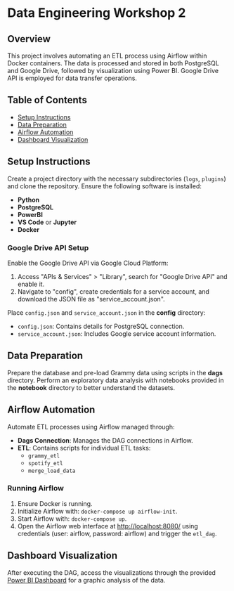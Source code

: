 # Data Engineering Workshop 2

## Overview
This project involves automating an ETL process using Airflow within Docker containers. The data is processed and stored in both PostgreSQL and Google Drive, followed by visualization using Power BI. Google Drive API is employed for data transfer operations.

## Table of Contents
- [Setup Instructions](#setup-instructions)
- [Data Preparation](#data-preparation)
- [Airflow Automation](#airflow-automation)
- [Dashboard Visualization](#dashboard-visualization)

## Setup Instructions <a name="setup-instructions"></a>
Create a project directory with the necessary subdirectories (`logs`, `plugins`) and clone the repository. Ensure the following software is installed:
- **Python**
- **PostgreSQL**
- **PowerBI**
- **VS Code** or **Jupyter**
- **Docker**

### Google Drive API Setup
Enable the Google Drive API via Google Cloud Platform:
1. Access "APIs & Services" > "Library", search for "Google Drive API" and enable it.
2. Navigate to "config", create credentials for a service account, and download the JSON file as "service_account.json".

Place `config.json` and `service_account.json` in the **config** directory:
- `config.json`: Contains details for PostgreSQL connection.
- `service_account.json`: Includes Google service account information.

## Data Preparation <a name="data-preparation"></a>
Prepare the database and pre-load Grammy data using scripts in the **dags** directory. Perform an exploratory data analysis with notebooks provided in the **notebook** directory to better understand the datasets.

## Airflow Automation <a name="airflow-automation"></a>
Automate ETL processes using Airflow managed through:
- **Dags Connection**: Manages the DAG connections in Airflow.
- **ETL**: Contains scripts for individual ETL tasks:
  - `grammy_etl`
  - `spotify_etl`
  - `merge_load_data`

### Running Airflow
1. Ensure Docker is running.
2. Initialize Airflow with: `docker-compose up airflow-init`.
3. Start Airflow with: `docker-compose up`.
4. Open the Airflow web interface at [http://localhost:8080/](http://localhost:8080/) using credentials (user: airflow, password: airflow) and trigger the `etl_dag`.

## Dashboard Visualization <a name="dashboard-visualization"></a>
After executing the DAG, access the visualizations through the provided [Power BI Dashboard](https://github.com/VanessaSuare/workshop2/blob/main/docs/DASHBOARD.pdf) for a graphic analysis of the data.